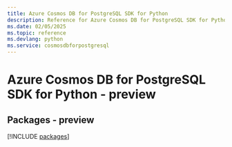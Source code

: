 ```yaml
---
title: Azure Cosmos DB for PostgreSQL SDK for Python
description: Reference for Azure Cosmos DB for PostgreSQL SDK for Python
ms.date: 02/05/2025
ms.topic: reference
ms.devlang: python
ms.service: cosmosdbforpostgresql
---
```

# Azure Cosmos DB for PostgreSQL SDK for Python - preview
## Packages - preview
[!INCLUDE [packages](cosmos-db-for-postgresql-index.md)]
